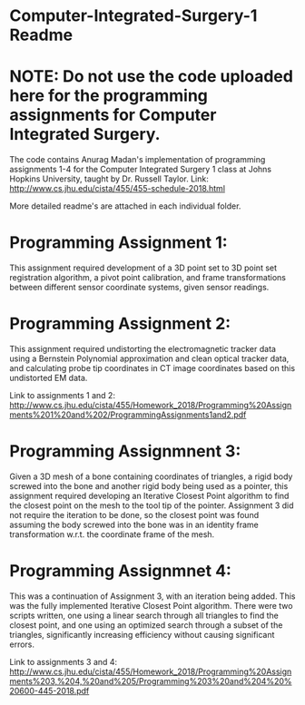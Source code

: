 # Computer-Integrated-Surgery-1 Readme

# NOTE: Do not use the code uploaded here for the programming assignments for Computer Integrated Surgery. 

The code contains Anurag Madan's implementation of programming assignments 1-4 for the Computer Integrated Surgery 1 class at Johns Hopkins University, taught by Dr. Russell Taylor. 
Link: http://www.cs.jhu.edu/cista/455/455-schedule-2018.html

More detailed readme's are attached in each individual folder. 

# Programming Assignment 1: 
This assignment required development of a 3D point set to 3D point set registration algorithm, a pivot point calibration, and frame transformations between different sensor coordinate systems, given sensor readings. 

# Programming Assignment 2: 
This assignment required undistorting the electromagnetic tracker data using a Bernstein Polynomial approximation and clean optical tracker data, and calculating probe tip coordinates in CT image coordinates based on this undistorted EM data. 

Link to assignments 1 and 2: http://www.cs.jhu.edu/cista/455/Homework_2018/Programming%20Assignments%201%20and%202/ProgrammingAssignments1and2.pdf


# Programming Assignmnent 3: 
Given a 3D mesh of a bone containing coordinates of triangles, a rigid body screwed into the bone and another rigid body being used as a pointer, this assignment required developing an Iterative Closest Point algorithm to find the closest point on the mesh to the tool tip of the pointer. Assignment 3 did not require the iteration to be done, so the closest point was found assuming the body screwed into the bone was in an identity frame transformation w.r.t. the coordinate frame of the mesh. 
 
# Programming Assignmnet 4:
This was a continuation of Assignment 3, with an iteration being added. This was the fully implemented Iterative Closest Point algorithm. There were two scripts written, one using a linear search through all triangles to find the closest point, and one using an optimized search through a subset of the triangles, significantly increasing efficiency without causing significant errors. 
 
 Link to assignments 3 and 4:
 http://www.cs.jhu.edu/cista/455/Homework_2018/Programming%20Assignments%203,%204,%20and%205/Programming%203%20and%204%20%20600-445-2018.pdf
 
 
 

